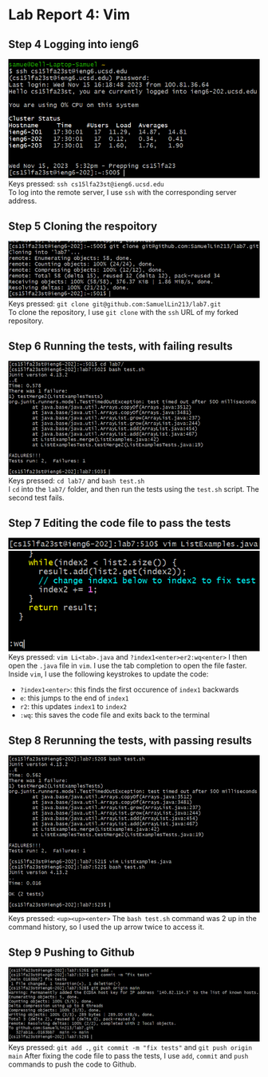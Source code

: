 # Lab Report 4: Vim

## Step 4 Logging into ieng6
![Image](./report4/s1.png)  
Keys pressed: `ssh cs15lfa23st@ieng6.ucsd.edu`  
To log into the remote server, I use `ssh` with the corresponding server address.  

## Step 5 Cloning the respoitory
![Image](./report4/s2.png)  
Keys pressed: `git clone git@github.com:SamuelLin213/lab7.git`  
To clone the repository, I use `git clone` with the `ssh` URL of my forked repository.  

## Step 6 Running the tests, with failing results
![Image](./report4/s3.png)
Keys pressed: `cd lab7/` and `bash test.sh`  
I `cd` into the `lab7/` folder, and then run the tests using the `test.sh` script. The second test fails. 

## Step 7 Editing the code file to pass the tests
![Image](./report4/s4_1.png)
![Image](./report4/s4_2.png)
Keys pressed: `vim Li<tab>.java` and `?index1<enter>er2:wq<enter>`
I then open the `.java` file in `vim`. I use the tab completion to open the file faster. Inside `vim`, I use the following keystrokes to update the code:  
* `?index1<enter>`: this finds the first occurence of `index1` backwards
*  `e`: this jumps to the end of `index1`
*  `r2`: this updates `index1` to `index2`
*  `:wq`: this saves the code file and exits back to the terminal

## Step 8 Rerunning the tests, with passing results
![Image](./report4/s5.png)
Keys pressed: `<up><up><enter>`
The `bash test.sh` command was 2 up in the command history, so I used the up arrow twice to access it. 

## Step 9 Pushing to Github
![Image](./report4/s6.png)
Keys pressed: `git add .`, `git commit -m "fix tests"` and `git push origin main`
After fixing the code file to pass the tests, I use `add`, `commit` and `push` commands to push the code to Github.
